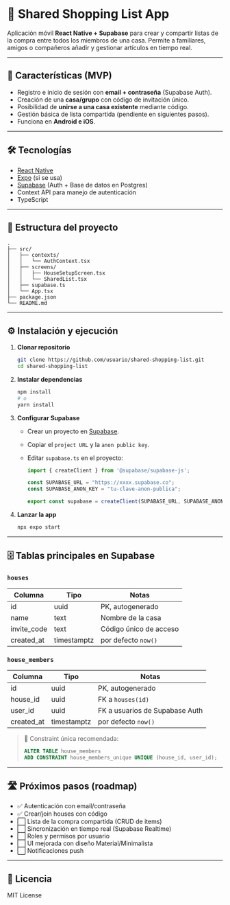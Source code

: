 # 🛒 Shared Shopping List App

Aplicación móvil **React Native + Supabase** para crear y compartir listas de la compra entre todos los miembros de una casa.
Permite a familiares, amigos o compañeros añadir y gestionar artículos en tiempo real.

---

## 🚀 Características (MVP)

* Registro e inicio de sesión con **email + contraseña** (Supabase Auth).
* Creación de una **casa/grupo** con código de invitación único.
* Posibilidad de **unirse a una casa existente** mediante código.
* Gestión básica de lista compartida (pendiente en siguientes pasos).
* Funciona en **Android e iOS**.

---

## 🛠️ Tecnologías

* [React Native](https://reactnative.dev/)
* [Expo](https://expo.dev/) (si se usa)
* [Supabase](https://supabase.com/) (Auth + Base de datos en Postgres)
* Context API para manejo de autenticación
* TypeScript

---

## 📂 Estructura del proyecto

```
.
├── src/
│   ├── contexts/
│   │   └── AuthContext.tsx
│   ├── screens/
│   │   ├── HouseSetupScreen.tsx
│   │   └── SharedList.tsx
│   ├── supabase.ts
│   └── App.tsx
├── package.json
└── README.md
```

---

## ⚙️ Instalación y ejecución

1. **Clonar repositorio**

   ```bash
   git clone https://github.com/usuario/shared-shopping-list.git
   cd shared-shopping-list
   ```

2. **Instalar dependencias**

   ```bash
   npm install
   # o
   yarn install
   ```

3. **Configurar Supabase**

   * Crear un proyecto en [Supabase](https://supabase.com/).
   * Copiar el `project URL` y la `anon public key`.
   * Editar `supabase.ts` en el proyecto:

     ```ts
     import { createClient } from '@supabase/supabase-js';

     const SUPABASE_URL = "https://xxxx.supabase.co";
     const SUPABASE_ANON_KEY = "tu-clave-anon-publica";

     export const supabase = createClient(SUPABASE_URL, SUPABASE_ANON_KEY);
     ```

4. **Lanzar la app**

   ```bash
   npx expo start
   ```

---

## 🗄️ Tablas principales en Supabase

### `houses`

| Columna     | Tipo        | Notas                  |
| ----------- | ----------- | ---------------------- |
| id          | uuid        | PK, autogenerado       |
| name        | text        | Nombre de la casa      |
| invite_code | text        | Código único de acceso |
| created_at  | timestamptz | por defecto `now()`    |

### `house_members`

| Columna    | Tipo        | Notas                          |
| ---------- | ----------- | ------------------------------ |
| id         | uuid        | PK, autogenerado               |
| house_id   | uuid        | FK a `houses(id)`              |
| user_id    | uuid        | FK a usuarios de Supabase Auth |
| created_at | timestamptz | por defecto `now()`            |

> 🔑 Constraint única recomendada:
>
> ```sql
> ALTER TABLE house_members
> ADD CONSTRAINT house_members_unique UNIQUE (house_id, user_id);
> ```

---

## 🛣️ Próximos pasos (roadmap)

* ✅ Autenticación con email/contraseña
* ✅ Crear/join houses con código
* ⬜ Lista de la compra compartida (CRUD de items)
* ⬜ Sincronización en tiempo real (Supabase Realtime)
* ⬜ Roles y permisos por usuario
* ⬜ UI mejorada con diseño Material/Minimalista
* ⬜ Notificaciones push

---

## 📜 Licencia

MIT License
